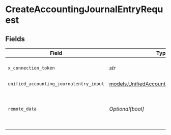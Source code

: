 # CreateAccountingJournalEntryRequest


## Fields

| Field                                                                                        | Type                                                                                         | Required                                                                                     | Description                                                                                  | Example                                                                                      |
| -------------------------------------------------------------------------------------------- | -------------------------------------------------------------------------------------------- | -------------------------------------------------------------------------------------------- | -------------------------------------------------------------------------------------------- | -------------------------------------------------------------------------------------------- |
| `x_connection_token`                                                                         | *str*                                                                                        | :heavy_check_mark:                                                                           | The connection token                                                                         |                                                                                              |
| `unified_accounting_journalentry_input`                                                      | [models.UnifiedAccountingJournalentryInput](../models/unifiedaccountingjournalentryinput.md) | :heavy_check_mark:                                                                           | N/A                                                                                          |                                                                                              |
| `remote_data`                                                                                | *Optional[bool]*                                                                             | :heavy_minus_sign:                                                                           | Set to true to include data from the original Accounting software.                           | false                                                                                        |